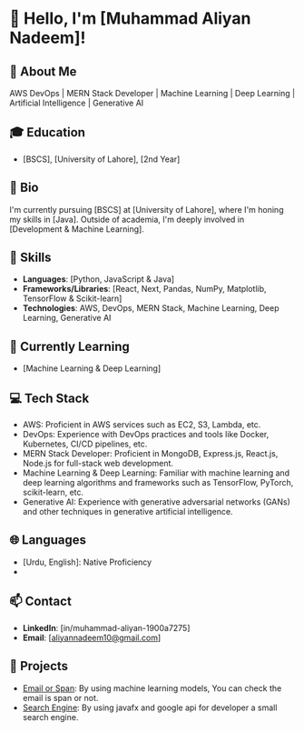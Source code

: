 # 👋 Hello, I'm [Muhammad Aliyan Nadeem]!

## 📝 About Me
AWS DevOps | MERN Stack Developer | Machine Learning | Deep Learning | Artificial Intelligence | Generative AI

## 🎓 Education
- [BSCS], [University of Lahore], [2nd Year]

## 🌟 Bio
I'm currently pursuing [BSCS] at [University of Lahore], where I'm honing my skills in [Java]. Outside of academia, I'm deeply involved in [Development & Machine Learning].

## 💼 Skills
- **Languages**: [Python, JavaScript &  Java]
- **Frameworks/Libraries**: [React, Next, Pandas, NumPy, Matplotlib, TensorFlow & Scikit-learn]
- **Technologies**: AWS, DevOps, MERN Stack, Machine Learning, Deep Learning, Generative AI

## 🌱 Currently Learning
- [Machine Learning & Deep Learning]

## 💻 Tech Stack
- AWS: Proficient in AWS services such as EC2, S3, Lambda, etc.
- DevOps: Experience with DevOps practices and tools like Docker, Kubernetes, CI/CD pipelines, etc.
- MERN Stack Developer: Proficient in MongoDB, Express.js, React.js, Node.js for full-stack web development.
- Machine Learning & Deep Learning: Familiar with machine learning and deep learning algorithms and frameworks such as TensorFlow, PyTorch, scikit-learn, etc.
- Generative AI: Experience with generative adversarial networks (GANs) and other techniques in generative artificial intelligence.

## 🌐 Languages
- [Urdu, English]: Native Proficiency
- [German]: Proficient/Conversational

## 📫 Contact
- **LinkedIn**: [in/muhammad-aliyan-1900a7275]
- **Email**: [aliyannadeem10@gmail.com]

## 🚀 Projects
- [Email or Span](https://github.com/MuhammadAliyan10/Email_Spam): By using machine learning models, You can check the email is span or not.
- [Search Engine](https://github.com/MuhammadAliyan10/Search_Engine_Java): By using javafx and google api for developer a small search engine.
